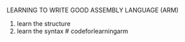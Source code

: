 LEARNING TO WRITE GOOD ASSEMBLY LANGUAGE (ARM)

1. learn the structure
2. learn the syntax 
#   c o d e f o r l e a r n i n g a r m  
 